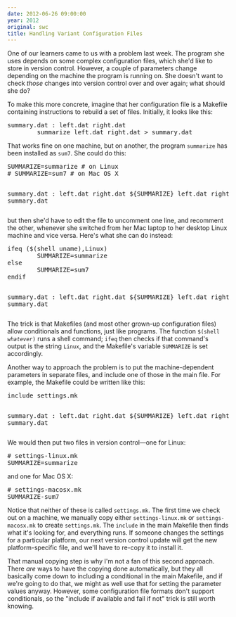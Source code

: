 ```yaml
---
date: 2012-06-26 09:00:00
year: 2012
original: swc
title: Handling Variant Configuration Files
---
```

<p>One of our learners came to us with a problem last week. The program she uses depends on some complex configuration files, which she'd like to store in version control. However, a couple of parameters change depending on the machine the program is running on. She doesn't want to check <em>those</em> changes into version control over and over again; what should she do?</p>
<p>To make this more concrete, imagine that her configuration file is a Makefile containing instructions to rebuild a set of files. Initially, it looks like this:</p>
<pre>summary.dat : left.dat right.dat
        summarize left.dat right.dat &gt; summary.dat</pre>
<p>That works fine on one machine, but on another, the program <code>summarize</code> has been installed as <code>sum7</code>. She could do this:</p>
<pre>SUMMARIZE=summarize # on Linux
# SUMMARIZE=sum7 # on Mac OS X

summary.dat : left.dat right.dat
        ${SUMMARIZE} left.dat right.dat &gt; summary.dat</pre>
<p>but then she'd have to edit the file to uncomment one line, and recomment the other, whenever she switched from her Mac laptop to her desktop Linux machine and vice versa. Here's what she can do instead:</p>
<pre>ifeq ($(shell uname),Linux)
        SUMMARIZE=summarize
else
        SUMMARIZE=sum7
endif

summary.dat : left.dat right.dat
        ${SUMMARIZE} left.dat right.dat &gt; summary.dat</pre>
<p>The trick is that Makefiles (and most other grown-up configuration files) allow conditionals and functions, just like programs. The function <code>$(shell <em>whatever</em>)</code> runs a shell command; <code>ifeq</code> then checks if that command's output is the string <code>Linux</code>, and the Makefile's variable <code>SUMMARIZE</code> is set accordingly.</p>
<p>Another way to approach the problem is to put the machine-dependent parameters in separate files, and include one of those in the main file. For example, the Makefile could be written like this:</p>
<pre>include settings.mk

summary.dat : left.dat right.dat
        ${SUMMARIZE} left.dat right.dat &gt; summary.dat</pre>
<p>We would then put two files in version control&mdash;one for Linux:</p>
<pre># settings-linux.mk
SUMMARIZE=summarize</pre>
<p>and one for Mac OS X:</p>
<pre># settings-macosx.mk
SUMMARIZE-sum7</pre>
<p>Notice that neither of these is called <code>settings.mk</code>. The first time we check out on a machine, we manually copy either <code>settings-linux.mk</code> or <code>settings-macosx.mk</code> to create <code>settings.mk</code>. The <code>include</code> in the main Makefile then finds what it's looking for, and everything runs. If someone changes the settings for a particular platform, our next version control update will get the new platform-specific file, and we'll have to re-copy it to install it.</p>
<p>That manual copying step is why I'm not a fan of this second approach. There <em>are</em> ways to have the copying done automatically, but they all basically come down to including a conditional in the main Makefile, and if we're going to do that, we might as well use that for setting the parameter values anyway. However, some configuration file formats don't support conditionals, so the "include if available and fail if not" trick is still worth knowing.</p>
